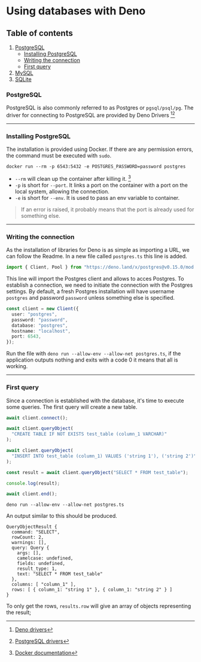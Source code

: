 # Using databases with Deno

## Table of contents

1. [PostgreSQL](#postgresql)
    - [Installing PostgreSQL](#installing-postgresql)
    - [Writing the connection](#writing-the-connection)
    - [First query](#first-query)
2. [MySQL](#mysql)
3. [SQLite](#sqlite)

### PostgreSQL

PostgreSQL is also commonly referred to as Postgres or `pgsql/psql/pg`.
The driver for connecting to PostgreSQL are provided by Deno Drivers [^1][^2]

---

### Installing PostgreSQL

The installation is provided using Docker. If there are any permission errors, the command must be executed with `sudo`.

```shell
docker run --rm -p 6543:5432 -e POSTGRES_PASSWORD=password postgres
```

- `--rm` will clean up the container after killing it. [^3]
- `-p` is short for `--port`. It links a port on the container with a port on the local system, allowing the connection.
- `-e` is short for `--env`. It is used to pass an env variable to container.

> If an error is raised, it probably means that the port is already used for something else. 

---

### Writing the connection

As the installation of libraries for Deno is as simple as importing a URL, we can follow the Readme.
In a new file called `postgres.ts` this line is added.

```ts
import { Client, Pool } from "https://deno.land/x/postgres@v0.15.0/mod.ts";
```

This line will import the Postgres client and allows to acces Postgres.
To establish a connection, we need to initiate the connection with the Postgres settings.
By default, a fresh Postgres installation will have username `postgres` and password `password` unless something else is specified.

```typescript
const client = new Client({
  user: "postgres",
  password: "password",
  database: "postgres",
  hostname: "localhost",
  port: 6543,
});
```

Run the file with `deno run --allow-env --allow-net postgres.ts`, if the application outputs nothing and exits with a code 0 it means that all is working.

---

### First query

Since a connection is established with the database, it's time to execute some queries.
The first query will create a new table.

```ts
await client.connect();

await client.queryObject(
  "CREATE TABLE IF NOT EXISTS test_table (column_1 VARCHAR)"
);

await client.queryObject(
  "INSERT INTO test_table (column_1) VALUES ('string 1'), ('string 2')"
);

const result = await client.queryObject("SELECT * FROM test_table");

console.log(result);

await client.end();
```

```shell
deno run --allow-env --allow-net postgres.ts
```

An output similar to this should be produced.

```shell
QueryObjectResult {
  command: "SELECT",
  rowCount: 2,
  warnings: [],
  query: Query {
    args: [],
    camelcase: undefined,
    fields: undefined,
    result_type: 1,
    text: "SELECT * FROM test_table"
  },
  columns: [ "column_1" ],
  rows: [ { column_1: "string 1" }, { column_1: "string 2" } ]
}
```

To only get the rows, `results.row` will give an array of objects representing the result;

[^1]: [Deno drivers](https://github.com/denodrivers)
[^2]: [PostgreSQL drivers](https://github.com/denodrivers/postgres)
[^3]: [Docker documentation](https://docs.docker.com/engine/reference/run/#clean-up---rm)